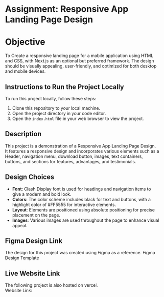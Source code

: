 # Assignment: Responsive App Landing Page Design

# Objective
To Create a responsive landing page for a mobile application using HTML and CSS, with Next.js as an optional but preferred framework. The design should be visually appealing, user-friendly, and optimized for both desktop and mobile devices.

## Instructions to Run the Project Locally

To run this project locally, follow these steps:

1. Clone this repository to your local machine.
2. Open the project directory in your code editor.
3. Open the `index.html` file in your web browser to view the project.

## Description

This project is a demonstration of a Responsive App Landing Page Design. It features a responsive design and incorporates various elements such as a Header, navigation menu, download button, images, text containers, buttons, and sections for features, advantages, and testimonials.

## Design Choices

- **Font**: Clash Display font is used for headings and navigation items to give a modern and bold look.
- **Colors**: The color scheme includes black for text and buttons, with a highlight color of #FF5555 for interactive elements.
- **Layout**: Elements are positioned using absolute positioning for precise placement on the page.
- **Images**: Various images are used throughout the page to enhance visual appeal.


## Figma Design Link

The design for this project was created using Figma as a reference.
Figma Design Template <a href="https://www.figma.com/community/file/1145991068621514311"> </a>

## Live Website Link

The following project is also hosted on vercel. <br>
Website Link:  <a href = "https://uifry-devpranjul-m4bqwh719-pranjultiwaris-projects.vercel.app/"> </a>

